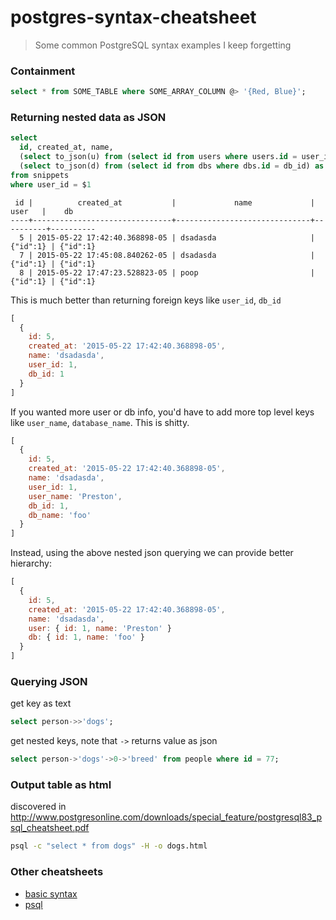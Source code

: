 # postgres-syntax-cheatsheet

> Some common PostgreSQL syntax examples I keep forgetting

### Containment

```sql
select * from SOME_TABLE where SOME_ARRAY_COLUMN @> '{Red, Blue}';
```

### Returning nested data as JSON

```sql
select
  id, created_at, name,
  (select to_json(u) from (select id from users where users.id = user_id) as u) as user,
  (select to_json(d) from (select id from dbs where dbs.id = db_id) as d) as db
from snippets
where user_id = $1
```

```
 id |          created_at           |             name             |   user   |    db
----+-------------------------------+------------------------------+----------+----------
  5 | 2015-05-22 17:42:40.368898-05 | dsadasda                     | {"id":1} | {"id":1}
  7 | 2015-05-22 17:45:08.840262-05 | dsadasda                     | {"id":1} | {"id":1}
  8 | 2015-05-22 17:47:23.528823-05 | poop                         | {"id":1} | {"id":1}
```

This is much better than returning foreign keys like `user_id`, `db_id`

```js
[
  { 
    id: 5, 
    created_at: '2015-05-22 17:42:40.368898-05', 
    name: 'dsadasda', 
    user_id: 1, 
    db_id: 1 
  }
]
```

If you wanted more user or db info, you'd have to add more top level keys like `user_name`, `database_name`. This is shitty.

```js
[
  { 
    id: 5, 
    created_at: '2015-05-22 17:42:40.368898-05', 
    name: 'dsadasda', 
    user_id: 1, 
    user_name: 'Preston', 
    db_id: 1, 
    db_name: 'foo' 
  }
]
```

Instead, using the above nested json querying we can provide better hierarchy:

```js
[
  { 
    id: 5, 
    created_at: '2015-05-22 17:42:40.368898-05', 
    name: 'dsadasda', 
    user: { id: 1, name: 'Preston' }
    db: { id: 1, name: 'foo' }
  }
]
```

### Querying JSON

get key as text

```sql
select person->>'dogs';
```

get nested keys, note that `->` returns value as json

```sql
select person->'dogs'->0->'breed' from people where id = 77;
```

### Output table as html

discovered in http://www.postgresonline.com/downloads/special_feature/postgresql83_psql_cheatsheet.pdf

```sh
psql -c "select * from dogs" -H -o dogs.html
```

### Other cheatsheets

* [basic syntax](http://www.petefreitag.com/cheatsheets/postgresql/)
* [psql](http://www.postgresonline.com/downloads/special_feature/postgresql83_psql_cheatsheet.pdf)
